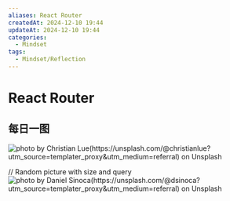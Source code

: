 ```yaml
---
aliases: React Router
createdAt: 2024-12-10 19:44
updateAt: 2024-12-10 19:44
categories:
  - Mindset
tags:
  - Mindset/Reflection
---
```

# React Router


## 每日一图
![photo by Christian Lue(https://unsplash.com/@christianlue?utm_source=templater_proxy&utm_medium=referral) on Unsplash](https://images.unsplash.com/photo-1671996610887-888bda279b38?crop=entropy&cs=srgb&fm=jpg&ixid=M3w2NDU1OTF8MHwxfHJhbmRvbXx8fHx8fHx8fDE3MzM4MzEwNzJ8&ixlib=rb-4.0.3&q=85&w=800&h=600)

// Random picture with size and query
![photo by Daniel Sinoca(https://unsplash.com/@dsinoca?utm_source=templater_proxy&utm_medium=referral) on Unsplash](https://images.unsplash.com/photo-1615529328331-f8917597711f?crop=entropy&cs=srgb&fm=jpg&ixid=M3w2NDU1OTF8MHwxfHJhbmRvbXx8fHx8fHx8fDE3MzM4MzEwNzJ8&ixlib=rb-4.0.3&q=85&w=800&h=800)
